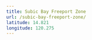 ```yaml
---
title: Subic Bay Freeport Zone
url: /subic-bay-freeport-zone/
latitude: 14.821
longitude: 120.275
---
```

